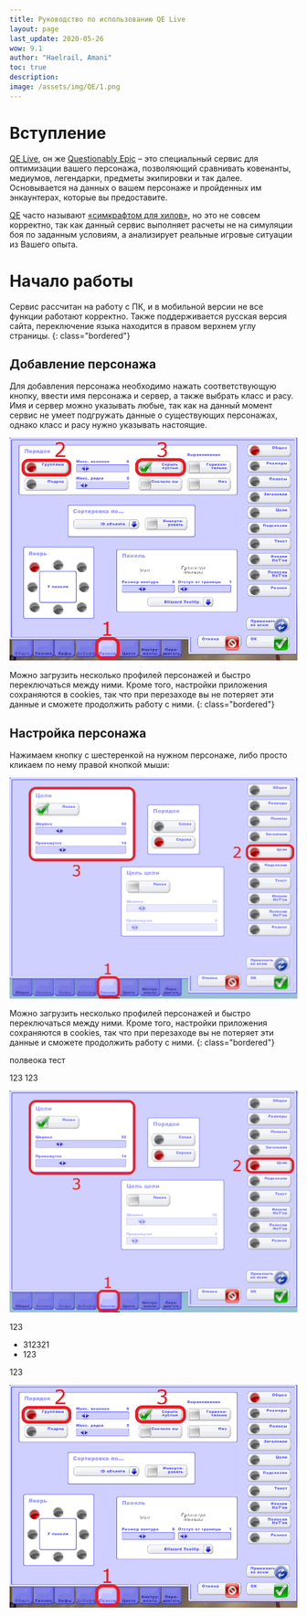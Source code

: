```yaml
---
title: Руководство по использованию QE Live
layout: page
last_update: 2020-05-26
wow: 9.1
author: "Haelrail, Amani"
toc: true
description: 
image: /assets/img/QE/1.png
---
```


# Вступление

[QE Live](https://questionablyepic.com/live/), он же [Questionably Epic](https://questionablyepic.com/) – это специальный сервис для оптимизации вашего персонажа, позволяющий сравнивать ковенанты, медиумов, легендарки, предметы экипировки и так далее. Основывается на данных о вашем персонаже и пройденных им энкаунтерах, которые вы предоставите.

[QE](https://questionablyepic.com/live/) часто называют [«симкрафтом для хилов»](https://www.raidbots.com/simbot), но это не совсем корректно, так как данный сервис выполняет расчеты не на симуляции боя по заданным условиям, а анализирует реальные игровые ситуации из Вашего опыта.

# Начало работы

Сервис рассчитан на работу с ПК, и в мобильной версии не все функции работают корректно. Также поддерживается русская версия сайта, переключение языка находится в правом верхнем углу страницы.
{: class="bordered"}

## Добавление персонажа

Для добавления персонажа необходимо нажать соответствующую кнопку, ввести имя персонажа и сервер, а также выбрать класс и расу. Имя и сервер можно указывать любые, так как на данный момент сервис не умеет подгружать данные о существующих персонажах, однако класс и расу нужно указывать настоящие.

<p align="center">
<img src="/assets/img/jpg/1.jpg" > 
</p>


Можно загрузить несколько профилей персонажей и быстро переключаться между ними. Кроме того, настройки приложения сохраняются в cookies, так что при перезаходе вы не потеряет эти данные и сможете продолжить работу с ними.
{: class="bordered"}

## Настройка персонажа

Нажимаем кнопку с шестеренкой на нужном персонаже, либо просто кликаем по нему правой кнопкой мыши:

<p align="center">
<img src="/assets/img/jpg/2.jpg" > 
</p>

Можно загрузить несколько профилей персонажей и быстро переключаться между ними. Кроме того, настройки приложения сохраняются в cookies, так что при перезаходе вы не потеряет эти данные и сможете продолжить работу с ними.
{: class="bordered"}


полвеока тест

123 123

<p align="center">
<img src="/assets/img/jpg/Я хочу видеть взаимодействовать с целями союзников.jpg" > 
</p>

123

* 312321
* 123

123
<p align="center">
<img src="/assets/img/jpg/Я вижу пустую панель, хотя нахожусь в маленьком рейде.jpg" > 
</p>


